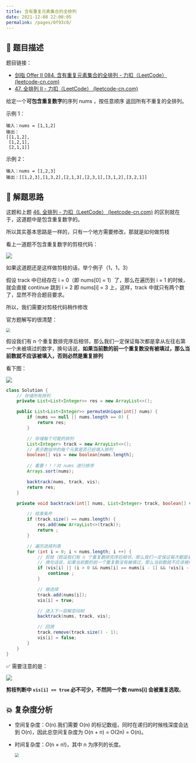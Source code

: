 ```yaml
---
title: 含有重复元素集合的全排列
date: 2021-12-08 22:00:05
permalink: /pages/0f93c0/
---
```


## 📃 题目描述

题目链接：

- [剑指 Offer II 084. 含有重复元素集合的全排列 - 力扣（LeetCode） (leetcode-cn.com)](https://leetcode-cn.com/problems/7p8L0Z/)
- [47. 全排列 II - 力扣（LeetCode） (leetcode-cn.com)](https://leetcode-cn.com/problems/permutations-ii/)

给定一个**可包含重复数字**的序列 nums ，按任意顺序 返回所有不重复的全排列。

示例 1：

```
输入：nums = [1,1,2]
输出：
[[1,1,2],
 [1,2,1],
 [2,1,1]]
```

示例 2：

```
输入：nums = [1,2,3]
输出：[[1,2,3],[1,3,2],[2,1,3],[2,3,1],[3,1,2],[3,2,1]]
```

## 🔔 解题思路

这题和上题 [46. 全排列 - 力扣（LeetCode） (leetcode-cn.com)](https://leetcode-cn.com/problems/permutations/) 的区别就在于，这道题中是包含重复数字的。

所以其实基本思路是一样的，只有一个地方需要修改，那就是如何做剪枝

看上一道题不包含重复数字的剪枝代码：

![](https://cs-wiki.oss-cn-shanghai.aliyuncs.com/img/20211208220610.png)

如果这道题还是这样做剪枝的话，举个例子（1，1，3）

假设 track 中已经存在 i = 0（即 nums[0] = 1）了，那么在遍历到 i = 1 的时候，就会直接 continue 跳到 i = 2 即 nums[i] = 3 上，这样，track 中就只有两个数了，显然不符合题目要求。

所以，我们需要对剪枝代码稍作修改

官方题解写的很清楚：

<img src="https://cs-wiki.oss-cn-shanghai.aliyuncs.com/img/20211208221349.png" style="zoom: 67%;" />

假设我们有 n 个重复数排完序后相邻，那么我们一定保证每次都是拿从左往右第一个未被填过的数字，换句话说，**如果当前数的前一个重复数没有被填过，那么当前数就不应该被填入，否则必然是重复排列**

看下图：

![](https://cs-wiki.oss-cn-shanghai.aliyuncs.com/img/20211208223745.png)




```java
class Solution {
    // 存储所有排列
    private List<List<Integer>> res = new ArrayList<>();

    public List<List<Integer>> permuteUnique(int[] nums) {
        if (nums == null || nums.length == 0) {
            return res;
        }

        // 存储每个可能的排列
        List<Integer> track = new ArrayList<>();
        // 表示数组中的每个元素是否已经填入排列
        boolean[] vis = new boolean[nums.length];
        
        // 重要！！！对 nums 进行排序
        Arrays.sort(nums);

        backtrack(nums, track, vis);
        return res;
    }

    private void backtrack(int[] nums, List<Integer> track, boolean[] vis) {

        // 结束条件
        if (track.size() == nums.length) {
            res.add(new ArrayList<>(track));
            return ;
        }

        // 遍历选择列表
        for (int i = 0; i < nums.length; i ++) {
            // 剪枝（假设我们有 n 个重复数排完序后相邻，那么我们一定保证每次都是拿从左往右第一个未被填过的数字）
            // 换句话说，如果当前数的前一个重复数没有被填过，那么当前数就不应该被填入，否则必然是重复排列
            if (vis[i] || (i > 0 && nums[i] == nums[i - 1] && !vis[i - 1])) {
                continue ;
            }

            // 做选择
            track.add(nums[i]);
            vis[i] = true;

            // 进入下一层解空间树
            backtrack(nums, track, vis);

            // 回溯
            track.remove(track.size() - 1);
            vis[i] = false;
        }
    }
}
```



✅ 需要注意的是：

![](https://cs-wiki.oss-cn-shanghai.aliyuncs.com/img/20211222224128.png)

**剪枝判断中 `vis[i] == true` 必不可少，不然同一个数 nums[i] 会被重复选取**。

## 💥 复杂度分析

- 空间复杂度：O(n).我们需要 O(n) 的标记数组，同时在递归的时候栈深度会达到 O(n)，因此总空间复杂度为 O(n + n) = O(2n) = O(n)。

- 时间复杂度：*O*(n × n!)，其中 n 为序列的长度。

  <img src="https://cs-wiki.oss-cn-shanghai.aliyuncs.com/img/20211207115728.png" style="zoom:67%;" />

